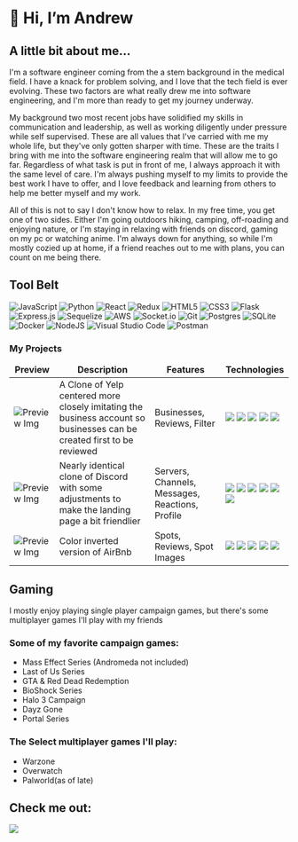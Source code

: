<h1>👋 Hi, I’m Andrew</h1>

<h2>A little bit about me...</h2>
<div>
I'm a software engineer coming from the a stem background in the medical field. I have a knack for problem solving, and I love that the tech field is ever evolving. These two factors are what really drew me into software engineering, and I'm more than ready to get my journey underway.

My background two most recent jobs have solidified my skills in communication and leadership, as well as working diligently under pressure while self supervised. These are all values that I've carried with me my whole life, but they've only gotten sharper with time. These are the traits I bring with me into the software engineering realm that will allow me to go far. Regardless of what task is put in front of me, I always approach it with the same level of care. I'm always pushing myself to my limits to provide the best work I have to offer, and I love feedback and learning from others to help me better myself and my work.

All of this is not to say I don't know how to relax. In my free time, you get one of two sides. Either I'm going outdoors hiking, camping, off-roading and enjoying nature, or I'm staying in relaxing with friends on discord, gaming on my pc or watching anime. I'm always down for anything, so while I'm mostly cozied up at home, if a friend reaches out to me with plans, you can count on me being there.
</div>

<h2>Tool Belt</h2>

![JavaScript](https://img.shields.io/badge/javascript-%23323330.svg?style=for-the-badge&logo=javascript&logoColor=%23F7DF1E)
![Python](https://img.shields.io/badge/python-3670A0?style=for-the-badge&logo=python&logoColor=ffdd54)
![React](https://img.shields.io/badge/react-%2320232a.svg?style=for-the-badge&logo=react&logoColor=%2361DAFB)
![Redux](https://img.shields.io/badge/redux-%23593d88.svg?style=for-the-badge&logo=redux&logoColor=white)
![HTML5](https://img.shields.io/badge/html5-%23E34F26.svg?style=for-the-badge&logo=html5&logoColor=white)
![CSS3](https://img.shields.io/badge/css3-%231572B6.svg?style=for-the-badge&logo=css3&logoColor=white)
![Flask](https://img.shields.io/badge/flask-%23000.svg?style=for-the-badge&logo=flask&logoColor=white)
![Express.js](https://img.shields.io/badge/express.js-%23404d59.svg?style=for-the-badge&logo=express&logoColor=%2361DAFB)
![Sequelize](https://img.shields.io/badge/Sequelize-52B0E7?style=for-the-badge&logo=Sequelize&logoColor=white)
![AWS](https://img.shields.io/badge/AWS-%23FF9900.svg?style=for-the-badge&logo=amazon-aws&logoColor=white)
![Socket.io](https://img.shields.io/badge/Socket.io-black?style=for-the-badge&logo=socket.io&badgeColor=010101)
![Git](https://img.shields.io/badge/git-%23F05033.svg?style=for-the-badge&logo=git&logoColor=white)
![Postgres](https://img.shields.io/badge/postgres-%23316192.svg?style=for-the-badge&logo=postgresql&logoColor=white)
![SQLite](https://img.shields.io/badge/sqlite-%2307405e.svg?style=for-the-badge&logo=sqlite&logoColor=white)
![Docker](https://img.shields.io/badge/docker-%230db7ed.svg?style=for-the-badge&logo=docker&logoColor=white)
![NodeJS](https://img.shields.io/badge/node.js-6DA55F?style=for-the-badge&logo=node.js&logoColor=white)
![Visual Studio Code](https://img.shields.io/badge/Visual%20Studio%20Code-0078d7.svg?style=for-the-badge&logo=visual-studio-code&logoColor=white)
![Postman](https://img.shields.io/badge/Postman-FF6C37?style=for-the-badge&logo=postman&logoColor=white)

<h3>My Projects</h3>
<table>
  <thead align="center">
    <tr border: none;>
      <td><b>Preview</b></td>
      <td><b>Description</b></td>
      <td><b>Features</b></td>
      <td><b>Technologies</b></td>
    </tr>
  </thead>
  <tbody>
    <tr>
      <td><img alt="Preview Img" src="https://github.com/Andrizle/Andrizle/assets/142128377/a37040ff-9671-441d-a009-9020d482df10"/></td>
	     <td>A Clone of Yelp centered more closely imitating the business account so businesses can be created first to be reviewed</td>
      <td>Businesses, Reviews, Filter</td>
      <td> 
	  <img src="https://img.shields.io/badge/React-20232A?style=for-the-badge&logo=react&logoColor=61DAFB" />
	  <img src="https://img.shields.io/badge/Redux-593D88?style=for-the-badge&logo=redux&logoColor=white" /> <img src="https://img.shields.io/badge/flask-%23000.svg?style=for-the-badge&logo=flask&logoColor=white" />
	  <img src="https://img.shields.io/badge/AWS-%23FF9900.svg?style=for-the-badge&logo=amazon-aws&logoColor=white" />
       <img src="https://img.shields.io/badge/Python-3776AB?style=for-the-badge&logo=python&logoColor=white" />
	</td>
    </tr>
	  <tr>
      <td><img alt="Preview Img" src="https://github.com/Andrizle/Andrizle/assets/142128377/f357af52-34f4-44c1-88a8-a84f1ef7ab88" /></td>
      <td>Nearly identical clone of Discord with some adjustments to make the landing page a bit friendlier</td>
      <td>Servers, Channels, Messages, Reactions, Profile</td>
      <td>
	  <img src="https://img.shields.io/badge/React-20232A?style=for-the-badge&logo=react&logoColor=61DAFB" />
	  <img src="https://img.shields.io/badge/Redux-593D88?style=for-the-badge&logo=redux&logoColor=white" /> 
	  <img src="https://img.shields.io/badge/flask-%23000.svg?style=for-the-badge&logo=flask&logoColor=white" />
	  <img src="https://img.shields.io/badge/Python-3776AB?style=for-the-badge&logo=python&logoColor=white" />
	  <img src="https://img.shields.io/badge/postgres-%23316192.svg?style=for-the-badge&logo=postgresql&logoColor=white" />
	  <img src="https://img.shields.io/badge/Socket.io-black?style=for-the-badge&logo=socket.io&badgeColor=010101" /> 
	</td>
    </tr>
    <tr>
      <td><img alt="Preview Img" src="https://github.com/Andrizle/Andrizle/assets/142128377/44903bc0-bb37-4e5b-922c-bf01b5feeee5"/></td>
      <td>Color inverted version of AirBnb</td>
      <td>Spots, Reviews, Spot Images</td>
      <td>
	  <img src="https://img.shields.io/badge/React-20232A?style=for-the-badge&logo=react&logoColor=61DAFB" />
	  <img src="https://img.shields.io/badge/Redux-593D88?style=for-the-badge&logo=redux&logoColor=white" /> 
	  <img src="https://img.shields.io/badge/Express.js-000000?style=for-the-badge&logo=express&logoColor=white" />
	  <img src="https://img.shields.io/badge/JavaScript-323330?style=for-the-badge&logo=javascript&logoColor=F7DF1E" />
	  <img src="https://img.shields.io/badge/postgres-%23316192.svg?style=for-the-badge&logo=postgresql&logoColor=white" />
	</td>
    </tr>
  </tbody>
</table>

<h2>Gaming</h2>
<p>I mostly enjoy playing single player campaign games, but there's some multiplayer games I'll play with my friends</p>
<div>

 <h3>Some of my favorite campaign games:</h3>
<ul>
  <li>Mass Effect Series (Andromeda not included)</li>
  <li>Last of Us Series</li>
  <li>GTA & Red Dead Redemption</li>
  <li>BioShock Series</li>
  <li>Halo 3 Campaign</li>
  <li>Dayz Gone</li>
  <li>Portal Series</li>
</ul>

<h3>The Select multiplayer games I'll play:</h3>
<ul>
  <li>Warzone</li>
  <li>Overwatch</li>
  <li>Palworld(as of late)</li>
</ul>
  
</div>

<h2>Check me out:</h2>
  <a href="https://www.linkedin.com/in/andrew-madrigal/" target="_blank">
    <img src="https://img.shields.io/badge/linkedin-%230077B5.svg?style=for-the-badge&logo=linkedin&logoColor=white"/>
  </a>

<!---
Andrizle/Andrizle is a ✨ special ✨ repository because its `README.md` (this file) appears on your GitHub profile.
You can click the Preview link to take a look at your changes.
--->
